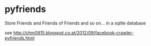 pyfriends
=========

Store Friends and Friends of Friends and so on... in a sqlite database 

see
http://chm0815.blogspot.co.at/2012/09/facebook-crawler-pyfriends.html